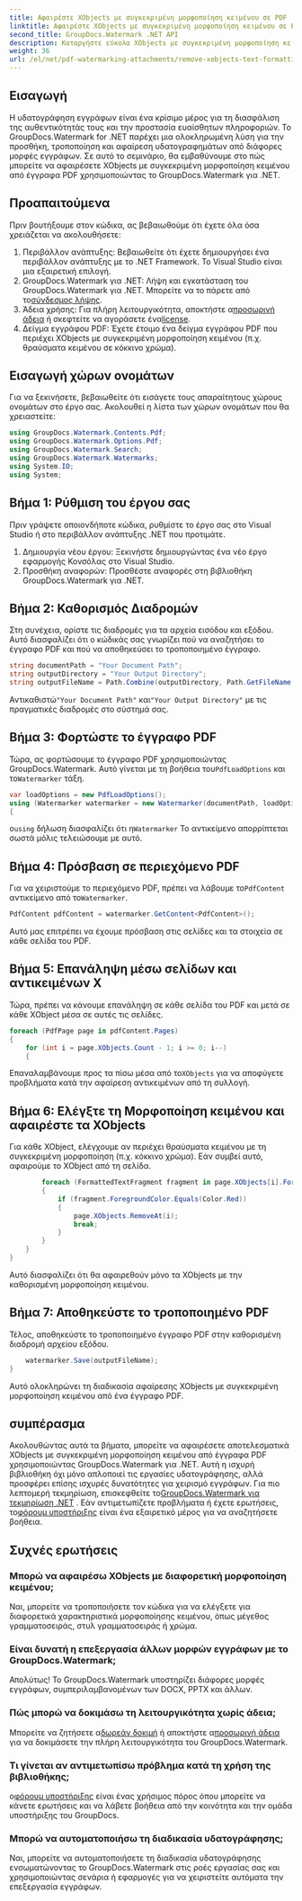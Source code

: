 ```yaml
---
title: Αφαιρέστε XObjects με συγκεκριμένη μορφοποίηση κειμένου σε PDF
linktitle: Αφαιρέστε XObjects με συγκεκριμένη μορφοποίηση κειμένου σε PDF
second_title: GroupDocs.Watermark .NET API
description: Καταργήστε εύκολα XObjects με συγκεκριμένη μορφοποίηση κειμένου από αρχεία PDF χρησιμοποιώντας το GroupDocs.Watermark για .NET. Ακολουθήστε τον οδηγό μας για απρόσκοπτη επεξεργασία εγγράφων.
weight: 36
url: /el/net/pdf-watermarking-attachments/remove-xobjects-text-formatting-pdf/
---
```

## Εισαγωγή
Η υδατογράφηση εγγράφων είναι ένα κρίσιμο μέρος για τη διασφάλιση της αυθεντικότητάς τους και την προστασία ευαίσθητων πληροφοριών. Το GroupDocs.Watermark for .NET παρέχει μια ολοκληρωμένη λύση για την προσθήκη, τροποποίηση και αφαίρεση υδατογραφημάτων από διάφορες μορφές εγγράφων. Σε αυτό το σεμινάριο, θα εμβαθύνουμε στο πώς μπορείτε να αφαιρέσετε XObjects με συγκεκριμένη μορφοποίηση κειμένου από έγγραφα PDF χρησιμοποιώντας το GroupDocs.Watermark για .NET.
## Προαπαιτούμενα
Πριν βουτήξουμε στον κώδικα, ας βεβαιωθούμε ότι έχετε όλα όσα χρειάζεται να ακολουθήσετε:
1. Περιβάλλον ανάπτυξης: Βεβαιωθείτε ότι έχετε δημιουργήσει ένα περιβάλλον ανάπτυξης με το .NET Framework. Το Visual Studio είναι μια εξαιρετική επιλογή.
2.  GroupDocs.Watermark για .NET: Λήψη και εγκατάσταση του GroupDocs.Watermark για .NET. Μπορείτε να το πάρετε από το[σύνδεσμος λήψης](https://releases.groupdocs.com/Watermark/net/).
3.  Άδεια χρήσης: Για πλήρη λειτουργικότητα, αποκτήστε α[προσωρινή άδεια](https://purchase.groupdocs.com/temporary-άδεια/) ή σκεφτείτε να αγοράσετε ένα[license](https://purchase.groupdocs.com/buy).
4. Δείγμα εγγράφου PDF: Έχετε έτοιμο ένα δείγμα εγγράφου PDF που περιέχει XObjects με συγκεκριμένη μορφοποίηση κειμένου (π.χ. θραύσματα κειμένου σε κόκκινο χρώμα).

## Εισαγωγή χώρων ονομάτων
Για να ξεκινήσετε, βεβαιωθείτε ότι εισάγετε τους απαραίτητους χώρους ονομάτων στο έργο σας. Ακολουθεί η λίστα των χώρων ονομάτων που θα χρειαστείτε:
```csharp
using GroupDocs.Watermark.Contents.Pdf;
using GroupDocs.Watermark.Options.Pdf;
using GroupDocs.Watermark.Search;
using GroupDocs.Watermark.Watermarks;
using System.IO;
using System;
```
## Βήμα 1: Ρύθμιση του έργου σας
Πριν γράψετε οποιονδήποτε κώδικα, ρυθμίστε το έργο σας στο Visual Studio ή στο περιβάλλον ανάπτυξης .NET που προτιμάτε.
1. Δημιουργία νέου έργου: Ξεκινήστε δημιουργώντας ένα νέο έργο εφαρμογής Κονσόλας στο Visual Studio.
2. Προσθήκη αναφορών: Προσθέστε αναφορές στη βιβλιοθήκη GroupDocs.Watermark για .NET.
## Βήμα 2: Καθορισμός Διαδρομών
Στη συνέχεια, ορίστε τις διαδρομές για τα αρχεία εισόδου και εξόδου. Αυτό διασφαλίζει ότι ο κώδικάς σας γνωρίζει πού να αναζητήσει το έγγραφο PDF και πού να αποθηκεύσει το τροποποιημένο έγγραφο.
```csharp
string documentPath = "Your Document Path";
string outputDirectory = "Your Output Directory";
string outputFileName = Path.Combine(outputDirectory, Path.GetFileName(documentPath));
```
 Αντικαθιστώ`"Your Document Path"` και`"Your Output Directory"` με τις πραγματικές διαδρομές στο σύστημά σας.
## Βήμα 3: Φορτώστε το έγγραφο PDF
 Τώρα, ας φορτώσουμε το έγγραφο PDF χρησιμοποιώντας GroupDocs.Watermark. Αυτό γίνεται με τη βοήθεια του`PdfLoadOptions` και το`Watermarker` τάξη.
```csharp
var loadOptions = new PdfLoadOptions();
using (Watermarker watermarker = new Watermarker(documentPath, loadOptions))
{
```
 ο`using` δήλωση διασφαλίζει ότι η`Watermarker` Το αντικείμενο απορρίπτεται σωστά μόλις τελειώσουμε με αυτό.
## Βήμα 4: Πρόσβαση σε περιεχόμενο PDF
 Για να χειριστούμε το περιεχόμενο PDF, πρέπει να λάβουμε το`PdfContent` αντικείμενο από το`Watermarker`.
```csharp
PdfContent pdfContent = watermarker.GetContent<PdfContent>();
```
Αυτό μας επιτρέπει να έχουμε πρόσβαση στις σελίδες και τα στοιχεία σε κάθε σελίδα του PDF.
## Βήμα 5: Επανάληψη μέσω σελίδων και αντικειμένων X
Τώρα, πρέπει να κάνουμε επανάληψη σε κάθε σελίδα του PDF και μετά σε κάθε XObject μέσα σε αυτές τις σελίδες.
```csharp
foreach (PdfPage page in pdfContent.Pages)
{
    for (int i = page.XObjects.Count - 1; i >= 0; i--)
    {
```
 Επαναλαμβάνουμε προς τα πίσω μέσα από το`XObjects` για να αποφύγετε προβλήματα κατά την αφαίρεση αντικειμένων από τη συλλογή.
## Βήμα 6: Ελέγξτε τη Μορφοποίηση κειμένου και αφαιρέστε τα XObjects
Για κάθε XObject, ελέγχουμε αν περιέχει θραύσματα κειμένου με τη συγκεκριμένη μορφοποίηση (π.χ. κόκκινο χρώμα). Εάν συμβεί αυτό, αφαιρούμε το XObject από τη σελίδα.
```csharp
        foreach (FormattedTextFragment fragment in page.XObjects[i].FormattedTextFragments)
        {
            if (fragment.ForegroundColor.Equals(Color.Red))
            {
                page.XObjects.RemoveAt(i);
                break;
            }
        }
    }
}
```
Αυτό διασφαλίζει ότι θα αφαιρεθούν μόνο τα XObjects με την καθορισμένη μορφοποίηση κειμένου.
## Βήμα 7: Αποθηκεύστε το τροποποιημένο PDF
Τέλος, αποθηκεύστε το τροποποιημένο έγγραφο PDF στην καθορισμένη διαδρομή αρχείου εξόδου.
```csharp
    watermarker.Save(outputFileName);
}
```
Αυτό ολοκληρώνει τη διαδικασία αφαίρεσης XObjects με συγκεκριμένη μορφοποίηση κειμένου από ένα έγγραφο PDF.

## συμπέρασμα
Ακολουθώντας αυτά τα βήματα, μπορείτε να αφαιρέσετε αποτελεσματικά XObjects με συγκεκριμένη μορφοποίηση κειμένου από έγγραφα PDF χρησιμοποιώντας GroupDocs.Watermark για .NET. Αυτή η ισχυρή βιβλιοθήκη όχι μόνο απλοποιεί τις εργασίες υδατογράφησης, αλλά προσφέρει επίσης ισχυρές δυνατότητες για χειρισμό εγγράφων. Για πιο λεπτομερή τεκμηρίωση, επισκεφθείτε το[GroupDocs.Watermark για τεκμηρίωση .NET](https://tutorials.groupdocs.com/Watermark/net/) . Εάν αντιμετωπίζετε προβλήματα ή έχετε ερωτήσεις, το[φόρουμ υποστήριξης](https://forum.groupdocs.com/c/watermark/19) είναι ένα εξαιρετικό μέρος για να αναζητήσετε βοήθεια.
## Συχνές ερωτήσεις
### Μπορώ να αφαιρέσω XObjects με διαφορετική μορφοποίηση κειμένου;
Ναι, μπορείτε να τροποποιήσετε τον κώδικα για να ελέγξετε για διαφορετικά χαρακτηριστικά μορφοποίησης κειμένου, όπως μέγεθος γραμματοσειράς, στυλ γραμματοσειράς ή χρώμα.
### Είναι δυνατή η επεξεργασία άλλων μορφών εγγράφων με το GroupDocs.Watermark;
Απολύτως! Το GroupDocs.Watermark υποστηρίζει διάφορες μορφές εγγράφων, συμπεριλαμβανομένων των DOCX, PPTX και άλλων.
### Πώς μπορώ να δοκιμάσω τη λειτουργικότητα χωρίς άδεια;
 Μπορείτε να ζητήσετε α[δωρεάν δοκιμή](https://releases.groupdocs.com/) ή αποκτήστε α[προσωρινή άδεια](https://purchase.groupdocs.com/temporary-license/) για να δοκιμάσετε την πλήρη λειτουργικότητα του GroupDocs.Watermark.
### Τι γίνεται αν αντιμετωπίσω πρόβλημα κατά τη χρήση της βιβλιοθήκης;
 ο[φόρουμ υποστήριξης](https://forum.groupdocs.com/c/watermark/19) είναι ένας χρήσιμος πόρος όπου μπορείτε να κάνετε ερωτήσεις και να λάβετε βοήθεια από την κοινότητα και την ομάδα υποστήριξης του GroupDocs.
### Μπορώ να αυτοματοποιήσω τη διαδικασία υδατογράφησης;
Ναι, μπορείτε να αυτοματοποιήσετε τη διαδικασία υδατογράφησης ενσωματώνοντας το GroupDocs.Watermark στις ροές εργασίας σας και χρησιμοποιώντας σενάρια ή εφαρμογές για να χειριστείτε αυτόματα την επεξεργασία εγγράφων.